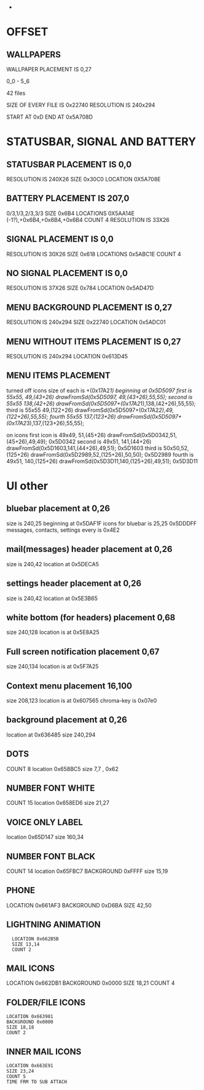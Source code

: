 -
# OFFSET

## WALLPAPERS

 WALLPAPER PLACEMENT IS 0,27

0_0 - 5_6

42 files

SIZE OF EVERY FILE IS 0x22740
RESOLUTION IS 240x294


START AT 0xD
END AT 0x5A708D

# STATUSBAR, SIGNAL AND BATTERY

## STATUSBAR PLACEMENT IS 0,0
  RESOLUTION IS 240X26
  SIZE 0x30C0
  LOCATION 0X5A708E

## BATTERY PLACEMENT IS 207,0
  0/3,1/3,2/3,3/3
  SIZE 0x6B4
  LOCATIONS 0X5AA14E (-1?),+0x6B4,+0x6B4,+0x6B4
  COUNT 4
  RESOLUTION IS 33X26

## SIGNAL PLACEMENT IS 0,0
  RESOLUTION IS 30X26
  SIZE 0x618
  LOCATIONS 0x5ABC1E
  COUNT 4


## NO SIGNAL PLACEMENT IS 0,0
  RESOLUTION IS 37X26
  SIZE 0x784
  LOCATION 0x5AD47D

## MENU BACKGROUND PLACEMENT IS 0,27
  RESOLUTION IS 240x294
  SIZE 0x22740
  LOCATION 0x5ADC01

## MENU WITHOUT ITEMS PLACEMENT IS 0,27
  RESOLUTION IS 240x294
  LOCATION 0x613D45

## MENU ITEMS PLACEMENT

  turned off icons
  size of each is +(0x17A2*1)
  beginning at 0x5D5097
  first is 55x55, 49,(43+26)
  drawFromSd(0x5D5097, 49,(43+26),55,55);
  second is 55x55 138,(42+26)
  drawFromSd(0x5D5097+(0x17A2*1),138,(42+26),55,55);
  third is 55x55 49,(122+26)
  drawFromSd(0x5D5097+(0x17A2*2),49,(122+26),55,55);
  fourth 55x55 137,(123+26)
  drawFromSd(0x5D5097+(0x17A2*3),137,(123+26),55,55);

  on icons
  first icon is 49x49, 51,(45+26)
  drawFromSd(0x5D0342,51,(45+26),49,49);
  0x5D0342
  second is 49x51, 141,(44+26)
  drawFromSd(0x5D1603,141,(44+26),49,51);
  0x5D1603
  third is 50x50,52,(125+26)
  drawFromSd(0x5D2989,52,(125+26),50,50);
  0x5D2989
  fourth is 49x51, 140,(125+26)
  drawFromSd(0x5D3D11,140,(125+26),49,51);
  0x5D3D11

# UI other
##  bluebar placement at 0,26
  size is 240,25
  beginning at 0x5DAF1F
  icons for bluebar is 25,25 0x5DDDFF
    messages, contacts, settings
  every is 0x4E2

##  mail(messages) header placement at 0,26
  size is 240,42
  location at 0x5DECA5

##  settings header placement at 0,26
  size is 240,42
  location at 0x5E3B65

##  white bottom (for headers) placement 0,68
  size 240,128
  location is at 0x5E8A25

##  Full screen notification placement 0,67
  size 240,134
  location is at 0x5F7A25

##  Context menu placement 16,100
  size 208,123
  location is at 0x607565
  chroma-key is 0x07e0

##  background placement at 0,26
  location at 0x636485
  size 240,294

##  DOTS
  COUNT 8
  location 0x658BC5
  size 7,7 , 0x62

##  NUMBER FONT WHITE
  COUNT 15
  location 0x658ED6
  size 21,27

##  VOICE ONLY LABEL
  location 0x65D147
  size 160,34

##  NUMBER FONT BLACK
  COUNT 14
  location 0x65FBC7
  BACKGROUND 0xFFFF
  size 15,19

##  PHONE
  LOCATION 0x661AF3
  BACKGROUND  0xD6BA
  SIZE 42,50
##    LIGHTNING ANIMATION
      LOCATION 0x662B5B 
      SIZE 13,14
      COUNT 2

## MAIL ICONS
   LOCATION 0x662DB1
    BACKGROUND 0x0000
    SIZE 18,21
    COUNT 4

## FOLDER/FILE ICONS
    LOCATION 0x663981
    BACKGROUND 0x0000
    SIZE 18,18
    COUNT 2

## INNER MAIL ICONS
    LOCATION 0x663E91
    SIZE 23,24
    COUNT 5
    TIME FRM TO SUB ATTACH